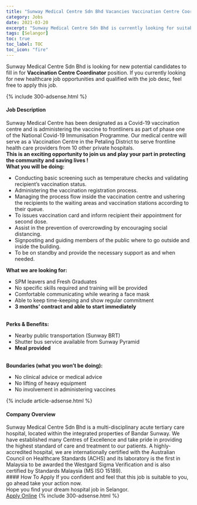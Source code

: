 ```yaml
---
title: "Sunway Medical Centre Sdn Bhd Vacancies Vaccination Centre Coordinator" 
category: Jobs 
date: 2021-03-20 
excerpt: "Sunway Medical Centre Sdn Bhd is currently looking for suitable person to fill in the Vaccination Centre Coordinator which positioned at Selangor" 
tags: [Selangor] 
toc: true 
toc_label: TOC 
toc_icon: "fire" 
--- 
```


<p>Sunway Medical Centre Sdn Bhd is looking for new potential candidates to fill in for <b>Vaccination Centre Coordinator</b> position. If you currently looking for new healthcare job opportunities and qualified with the job desc, feel free to apply this job.
</p>{% include 300-adsense.html %} 
<div><div><h4>Job Description</h4></div><div><div><span><div><div><div>Sunway Medical Centre has been designated as a Covid-19 vaccination centre and is administering the vaccine to frontliners as part of phase one of the National Covid-19 Immunisation Programme. Our medical centre will serve as a Vaccination Centre in the Petaling District to serve frontline health care providers from 10 other private hospitals.</div><div><strong>This is an exciting opportunity to join us and play your part in protecting the community and saving lives !</strong></div><div><strong>What you will be doing:</strong></div><ul><li>Conducting basic screening such as temperature checks and validating recipient&#8217;s vaccination status.</li><li>Administering the vaccination registration process.</li><li>Managing the process flow inside the vaccination centre and ushering the recipients to the waiting areas and vaccination stations according to their queue.</li><li>To issues vaccination card and inform recipient their appointment for second dose.</li><li>Assist in the prevention of overcrowding by encouraging social distancing.</li><li>Signposting and guiding members of the public where to go outside and inside the building.</li><li>To be on standby and provide the necessary support as and when needed.</li></ul><div><strong>What we are looking for:</strong></div><ul><li>SPM leavers and Fresh Graduates</li><li>No specific skills required and training will be provided</li><li>Comfortable communicating while wearing a face mask</li><li>Able to keep time-keeping and show regular commitment</li><li><strong>3 months&#8217; contract and able to start immediately</strong></li></ul><div><br><strong>Perks &amp; Benefits:</strong></div><ul><li>Nearby public transportation (Sunway BRT)</li><li>Shutter bus service available from Sunway Pyramid</li><li><strong>Meal provided</strong></li></ul><div><br><strong>Boundaries (what you won&#8217;t be doing):</strong></div><ul><li>No clinical advice or medical advice</li><li>No lifting of heavy equipment</li><li>No involvement in administering vaccines</li></ul></div></div></span></div></div></div> 
{% include article-adsense.html %} 
<div><div><h4>Company Overview</h4></div><div><div><span><div><div>
	Sunway Medical Centre Sdn Bhd is a multi-disciplinary acute tertiary care hospital, located within the integrated properties of Bandar Sunway. We have established many Centres of Excellence and take pride in providing the highest standard of care and treatment to our patients. A highly-accredited hospital, we are internationally certified with the Australian Council on Healthcare Standards (ACHS) and its laboratory is the first in Malaysia to be awarded the Westgard Sigma Verification and is also certified by Standards Malaysia (MS ISO 15189).</div></div></span></div></div></div> 
#### How To Apply 
If you confident and feel that this job is suitable to you, go ahead take your action now. <br/> 
Hope you find your dream hospital job in Selangor. <br/> 
<a href="https://www.jobstreet.com.my/en/job/vaccination-centre-coordinator-4512441?jobId=jobstreet-my-job-4512441" class="btn btn--warning" target="_blank" rel="nofollow noopenner">Apply Online</a> 
{% include 300-adsense.html %} 